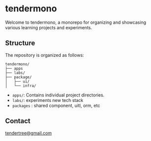 # tendermono

Welcome to tendermono, a monorepo for organizing and showcasing various learning projects and experiments.

## Structure

The repository is organized as follows:

```
tendermono/
├── apps
├── labs/
├── package/
│   ├── ui/
│   └── infra/
```
- `apps/`: Contains individual project directories.
- `labs/`: experiments new tech stack
- `packages` : shared component, uitl, orm, etc


## Contact

tendertree@gmail.com

